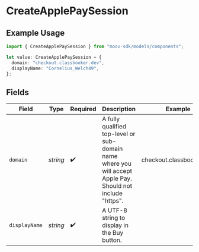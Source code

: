 # CreateApplePaySession

## Example Usage

```typescript
import { CreateApplePaySession } from "moov-sdk/models/components";

let value: CreateApplePaySession = {
  domain: "checkout.classbooker.dev",
  displayName: "Cornelius_Welch49",
};
```

## Fields

| Field                                                                                                       | Type                                                                                                        | Required                                                                                                    | Description                                                                                                 | Example                                                                                                     |
| ----------------------------------------------------------------------------------------------------------- | ----------------------------------------------------------------------------------------------------------- | ----------------------------------------------------------------------------------------------------------- | ----------------------------------------------------------------------------------------------------------- | ----------------------------------------------------------------------------------------------------------- |
| `domain`                                                                                                    | *string*                                                                                                    | :heavy_check_mark:                                                                                          | A fully qualified top-level or sub-domain name where you will accept Apple Pay. Should not include "https". | checkout.classbooker.dev                                                                                    |
| `displayName`                                                                                               | *string*                                                                                                    | :heavy_check_mark:                                                                                          | A UTF-8 string to display in the Buy button.                                                                |                                                                                                             |